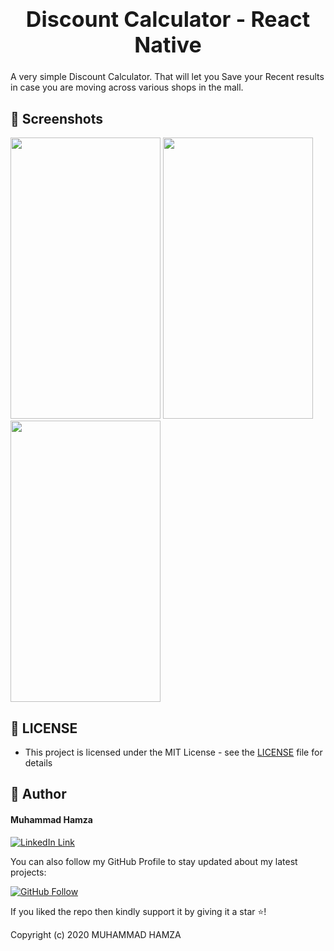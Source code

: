 <h1 align="center" style="font-size: 34px;" > Discount Calculator - React Native</h1>

A very simple Discount Calculator. That will let you Save your Recent results in case you are moving across various shops in the mall.

## 👀 Screenshots

<img src="https://user-images.githubusercontent.com/43790152/100423624-1a61ec80-30ae-11eb-809a-b73d95075dd9.png" width=240 height=450> <img src="https://user-images.githubusercontent.com/43790152/100423674-31a0da00-30ae-11eb-8e00-8799a02b9e48.png" width=240 height=450> <img src="https://user-images.githubusercontent.com/43790152/100423693-3a91ab80-30ae-11eb-85c3-44b37c81743e.png" width=240 height=450>

## 🔑 LICENSE
- This project is licensed under the MIT License - see the [LICENSE](LICENSE.md) file for details

## 🧑 Author

#### Muhammad Hamza
[![LinkedIn Link](https://img.shields.io/badge/Connect-Hamza-blue.svg?logo=linkedin&longCache=true&style=social&label=Connect
)](https://www.linkedin.com/in/mhamzadev)

You can also follow my GitHub Profile to stay updated about my latest projects:

[![GitHub Follow](https://img.shields.io/badge/Connect-Hamza-blue.svg?logo=Github&longCache=true&style=social&label=Follow)](https://github.com/m-hamzashakeel)

If you liked the repo then kindly support it by giving it a star ⭐!

Copyright (c) 2020 MUHAMMAD HAMZA